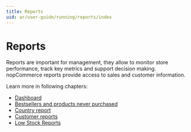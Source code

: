 ```yaml
---
title: Reports
uid: ar/user-guide/running/reports/index
---
```


# Reports

Reports are important for management, they allow to monitor store performance, track key metrics and support decision making. nopCommerce reports provide access to sales and customer information.

Learn more in following chapters:

* [Dashboard](xref:ar/user-guide/running/reports/dashboard)
* [Bestsellers and products never purchased](xref:ar/user-guide/running/reports/bestsellers-never-purchased)
* [Country report](xref:ar/user-guide/running/reports/country-report)
* [Customer reports](xref:ar/user-guide/running/reports/customer-reports)
* [Low Stock Reports](xref:ar/user-guide/running/reports/low-stock-reports)